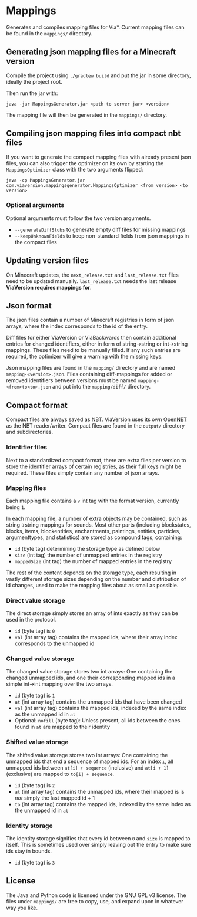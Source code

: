 # Mappings

Generates and compiles mapping files for Via*. Current mapping files can be found in the `mappings/` directory.

## Generating json mapping files for a Minecraft version

Compile the project using `./gradlew build` and put the jar in some directory, ideally the project root.

Then run the jar with:

```
java -jar MappingsGenerator.jar <path to server jar> <version>
```

The mapping file will then be generated in the `mappings/` directory.

## Compiling json mapping files into compact nbt files

If you want to generate the compact mapping files with already present json files, you can also trigger the optimizer on
its own by starting the `MappingsOptimizer` class with the two arguments flipped:

```
java -cp MappingsGenerator.jar com.viaversion.mappingsgenerator.MappingsOptimizer <from version> <to version>
```

### Optional arguments

Optional arguments must follow the two version arguments.

* `--generateDiffStubs` to generate empty diff files for missing mappings
* `--keepUnknownFields` to keep non-standard fields from json mappings in the compact files

## Updating version files
On Minecraft updates, the `next_release.txt` and `last_release.txt` files need to be updated manually.
`last_release.txt` needs the last release **ViaVersion requires mappings for**.

## Json format

The json files contain a number of Minecraft registries in form of json arrays, where the index corresponds to the id of
the entry.

Diff files for either ViaVersion or ViaBackwards then contain additional entries for changed identifiers, either in form
of string→string or int→string mappings. These files need to be manually filled. If any such entries are required, the
optimizer will give a warning with the missing keys.

Json mapping files are found in the `mapping/` directory and are named `mapping-<version>.json`. Files containing
diff-mappings for added or removed identifiers between versions must be named `mapping-<from>to<to>.json` and put into
the `mapping/diff/` directory.

## Compact format

Compact files are always saved as [NBT](https://minecraft.fandom.com/wiki/NBT_format). ViaVersion uses its
own [OpenNBT](https://github.com/ViaVersion/OpenNBT) as the NBT reader/writer. Compact files are found in the
`output/` directory and subdirectories.

### Identifier files

Next to a standardized compact format, there are extra files per version to store the identifier arrays of certain
registries, as their full keys might be required. These files simply contain any number of json arrays.

### Mapping files

Each mapping file contains a `v` int tag with the format version, currently being `1`.

In each mapping file, a number of extra objects may be contained, such as string→string mappings for sounds. Most other
parts (including blockstates, blocks, items, blockentities, enchantments, paintings, entities, particles, argumenttypes,
and statistics) are stored as compound tags, containing:

* `id` (byte tag) determining the storage type as defined below
* `size` (int tag) the number of unmapped entries in the registry
* `mappedSize` (int tag) the number of mapped entries in the registry

The rest of the content depends on the storage type, each resulting in vastly different storage sizes depending on the
number and distribution of id changes, used to make the mapping files about as small as possible.

### Direct value storage

The direct storage simply stores an array of ints exactly as they can be used in the protocol.

* `id` (byte tag) is `0`
* `val` (int array tag) contains the mapped ids, where their array index corresponds to the unmapped id

### Changed value storage

The changed value storage stores two int arrays: One containing the changed unmapped ids, and one their corresponding
mapped ids in a simple int→int mapping over the two arrays.

* `id` (byte tag) is `1`
* `at` (int array tag) contains the unmapped ids that have been changed
* `val` (int array tag) contains the mapped ids, indexed by the same index as the unmapped id in `at`
* Optional: `nofill` (byte tag): Unless present, all ids between the ones found in `at` are mapped to their identity

### Shifted value storage

The shifted value storage stores two int arrays: One containing the unmapped ids that end a sequence of mapped ids. For
an index `i`, all unmapped ids between `at[i] + sequence` (inclusive) and `at[i + 1]` (exclusive) are mapped
to `to[i] + sequence`.

* `id` (byte tag) is `2`
* `at` (int array tag) contains the unmapped ids, where their mapped is is *not* simply the last mapped id + 1
* `to` (int array tag) contains the mapped ids, indexed by the same index as the unmapped id in `at`

### Identity storage

The identity storage signifies that every id between `0` and `size` is mapped to itself. This is sometimes used over
simply leaving out the entry to make sure ids stay in bounds.

* `id` (byte tag) is `3`

## License

The Java and Python code is licensed under the GNU GPL v3 license. The files under `mappings/` are free to copy, use,
and expand upon in whatever way you like.